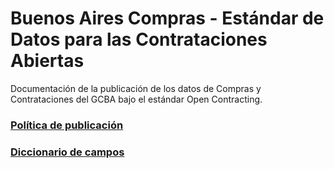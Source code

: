 # Buenos Aires Compras - Estándar de Datos para las Contrataciones Abiertas
Documentación de la publicación de los datos de Compras y Contrataciones del GCBA bajo el estándar Open Contracting.

### [Política de publicación](https://github.com/datosgcba/open_contracting/blob/master/politica_publicacion.md)

### [Diccionario de campos](http://standard.open-contracting.org/latest/es/schema/reference/)
